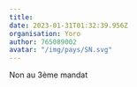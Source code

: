 ```yaml
---
title: 
date: 2023-01-31T01:32:39.956Z
organisation: Yoro 
author: 765089002
avatar: "/img/pays/SN.svg"
---
```


Non au 3ème mandat 
